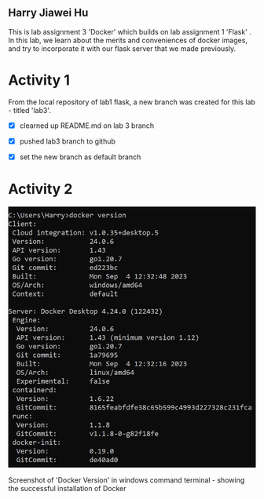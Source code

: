 
## Harry Jiawei Hu 

This is lab assignment 3 'Docker' which builds on lab assignment 1 'Flask' . In this lab, we learn about the merits and conveniences of docker images, and try to incorporate it with our flask server that we made previously. 


# Activity 1

From the local repository of lab1 flask, a new branch was created for this lab - titled 'lab3'. 
- [x] clearned up README.md on lab 3 branch
- [x] pushed lab3 branch to github 
- [x] set the new branch as default branch 


# Activity 2 

![installation](screenshot_assets/lab3/lab3activity1.JPG)

Screenshot of 'Docker Version' in windows command terminal - showing the successful installation of Docker

